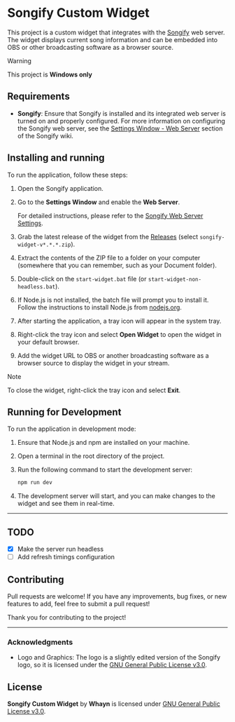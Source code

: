 # Songify Custom Widget

This project is a custom widget that integrates with the [Songify](https://github.com/songify-rocks/Songify) web server. The widget displays current song information and can be embedded into OBS or other broadcasting software as a browser source.

> [!WARNING]  
>  This project is **Windows only**

## Requirements

- **Songify**: Ensure that Songify is installed and its integrated web server is turned on and properly configured. For more information on configuring the Songify web server, see the [Settings Window - Web Server](https://github.com/songify-rocks/Songify/wiki/Settings-Window#web-server) section of the Songify wiki.

## Installing and running

To run the application, follow these steps:

1. Open the Songify application.
2. Go to the **Settings Window** and enable the **Web Server**.

   For detailed instructions, please refer to the [Songify Web Server Settings](https://github.com/songify-rocks/Songify/wiki/Settings-Window#web-server).

3. Grab the latest release of the widget from the [Releases](https://github.com/whayn/songify-custom-widget/releases) (select `songify-widget-v*.*.*.zip`).
4. Extract the contents of the ZIP file to a folder on your computer (somewhere that you can remember, such as your Document folder).
5. Double-click on the `start-widget.bat` file (or `start-widget-non-headless.bat`).
6. If Node.js is not installed, the batch file will prompt you to install it. Follow the instructions to install Node.js from [nodejs.org](https://nodejs.org/).
7. After starting the application, a tray icon will appear in the system tray.
8. Right-click the tray icon and select **Open Widget** to open the widget in your default browser.
9. Add the widget URL to OBS or another broadcasting software as a browser source to display the widget in your stream.

> [!NOTE]  
>  To close the widget, right-click the tray icon and select **Exit**.

## Running for Development

To run the application in development mode:

1. Ensure that Node.js and npm are installed on your machine.
2. Open a terminal in the root directory of the project.
3. Run the following command to start the development server:

   ```bash
   npm run dev
   ```

4. The development server will start, and you can make changes to the widget and see them in real-time.

---

## TODO

- [x] Make the server run headless
- [ ] Add refresh timings configuration

## Contributing

Pull requests are welcome! If you have any improvements, bug fixes, or new features to add, feel free to submit a pull request!

Thank you for contributing to the project!

---

### Acknowledgments

- Logo and Graphics: The logo is a slightly edited version of the Songify logo, so it is licensed under the [GNU General Public License v3.0](https://www.gnu.org/licenses/gpl-3.0.en.html).

## License

**Songify Custom Widget** by **Whayn** is licensed under [GNU General Public License v3.0](https://www.gnu.org/licenses/gpl-3.0.en.html).
